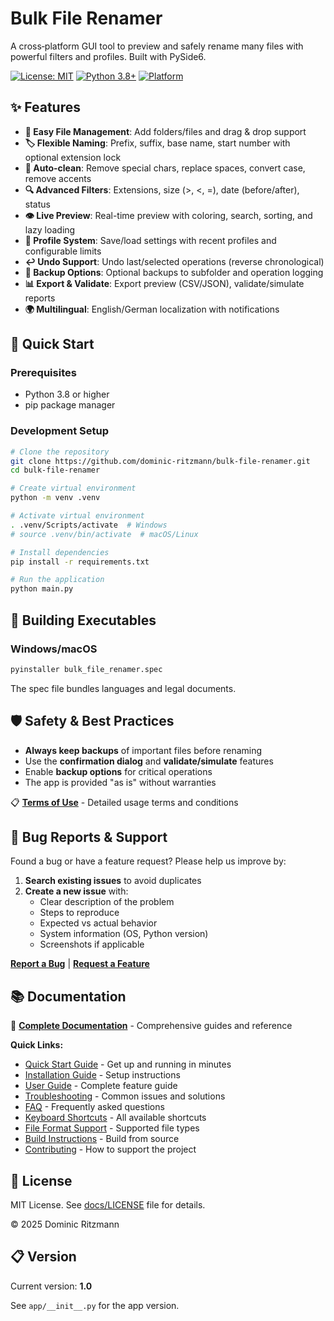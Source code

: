 # Bulk File Renamer

A cross‑platform GUI tool to preview and safely rename many files with powerful filters and profiles. Built with PySide6.

[![License: MIT](https://img.shields.io/badge/License-MIT-yellow.svg)](https://opensource.org/licenses/MIT)
[![Python 3.8+](https://img.shields.io/badge/python-3.8+-blue.svg)](https://www.python.org/downloads/)
[![Platform](https://img.shields.io/badge/platform-Windows%20%7C%20macOS%20%7C%20Linux-lightgrey)](https://github.com/dominic-ritzmann/bulk-file-renamer)

## ✨ Features

- **📁 Easy File Management**: Add folders/files and drag & drop support
- **🏷️ Flexible Naming**: Prefix, suffix, base name, start number with optional extension lock
- **🧹 Auto-clean**: Remove special chars, replace spaces, convert case, remove accents
- **🔍 Advanced Filters**: Extensions, size (>, <, =), date (before/after), status
- **👁️ Live Preview**: Real-time preview with coloring, search, sorting, and lazy loading
- **💾 Profile System**: Save/load settings with recent profiles and configurable limits
- **↩️ Undo Support**: Undo last/selected operations (reverse chronological)
- **💾 Backup Options**: Optional backups to subfolder and operation logging
- **📊 Export & Validate**: Export preview (CSV/JSON), validate/simulate reports
- **🌍 Multilingual**: English/German localization with notifications

## 🚀 Quick Start

### Prerequisites
- Python 3.8 or higher
- pip package manager

### Development Setup
```bash
# Clone the repository
git clone https://github.com/dominic-ritzmann/bulk-file-renamer.git
cd bulk-file-renamer

# Create virtual environment
python -m venv .venv

# Activate virtual environment
. .venv/Scripts/activate  # Windows
# source .venv/bin/activate  # macOS/Linux

# Install dependencies
pip install -r requirements.txt

# Run the application
python main.py
```

## 🔨 Building Executables

### Windows/macOS
```bash
pyinstaller bulk_file_renamer.spec
```
The spec file bundles languages and legal documents.

## 🛡️ Safety & Best Practices

- **Always keep backups** of important files before renaming
- Use the **confirmation dialog** and **validate/simulate** features
- Enable **backup options** for critical operations
- The app is provided "as is" without warranties

📋 **[Terms of Use](docs/TERMS.md)** - Detailed usage terms and conditions

## 🐛 Bug Reports & Support

Found a bug or have a feature request? Please help us improve by:

1. **Search existing issues** to avoid duplicates
2. **Create a new issue** with:
   - Clear description of the problem
   - Steps to reproduce
   - Expected vs actual behavior
   - System information (OS, Python version)
   - Screenshots if applicable

[**Report a Bug**](https://github.com/dominic-ritzmann/bulk-file-renamer/issues/new?template=bug_report.md) | [**Request a Feature**](https://github.com/dominic-ritzmann/bulk-file-renamer/issues/new?template=feature_request.md)

## 📚 Documentation

📖 **[Complete Documentation](docs/README.md)** - Comprehensive guides and reference

**Quick Links:**
- [Quick Start Guide](docs/quick-start.md) - Get up and running in minutes
- [Installation Guide](docs/installation.md) - Setup instructions
- [User Guide](docs/user-guide.md) - Complete feature guide  
- [Troubleshooting](docs/troubleshooting.md) - Common issues and solutions
- [FAQ](docs/faq.md) - Frequently asked questions
- [Keyboard Shortcuts](docs/shortcuts.md) - All available shortcuts
- [File Format Support](docs/formats.md) - Supported file types
- [Build Instructions](docs/build.md) - Build from source
- [Contributing](docs/contributing.md) - How to support the project

## 📄 License

MIT License. See [docs/LICENSE](docs/LICENSE) file for details.

© 2025 Dominic Ritzmann

## 📋 Version

Current version: **1.0**

See `app/__init__.py` for the app version.
